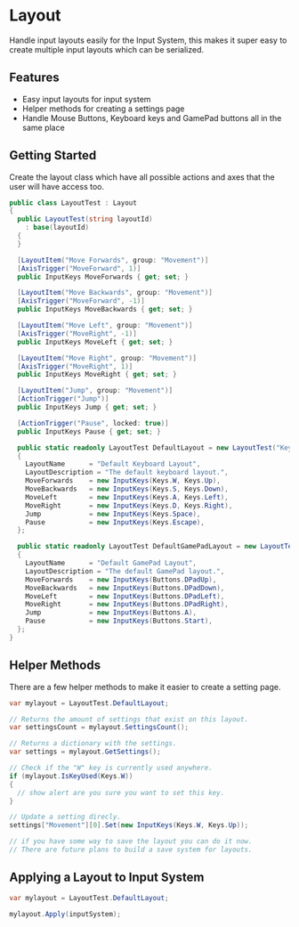 # Layout
Handle input layouts easily for the Input System,
this makes it super easy to create multiple input layouts which can be serialized.

## Features
- Easy input layouts for input system
- Helper methods for creating a settings page
- Handle Mouse Buttons, Keyboard keys and GamePad buttons all in the same place

## Getting Started

Create the layout class which have all possible actions and axes that the user will have access too.
```cs
public class LayoutTest : Layout
{
  public LayoutTest(string layoutId)
    : base(layoutId)
  {
  }

  [LayoutItem("Move Forwards", group: "Movement")]
  [AxisTrigger("MoveForward", 1)]
  public InputKeys MoveForwards { get; set; }

  [LayoutItem("Move Backwards", group: "Movement")]
  [AxisTrigger("MoveForward", -1)]
  public InputKeys MoveBackwards { get; set; }

  [LayoutItem("Move Left", group: "Movement")]
  [AxisTrigger("MoveRight", -1)]
  public InputKeys MoveLeft { get; set; }

  [LayoutItem("Move Right", group: "Movement")]
  [AxisTrigger("MoveRight", 1)]
  public InputKeys MoveRight { get; set; }

  [LayoutItem("Jump", group: "Movement")]
  [ActionTrigger("Jump")]
  public InputKeys Jump { get; set; }

  [ActionTrigger("Pause", locked: true)]
  public InputKeys Pause { get; set; }

  public static readonly LayoutTest DefaultLayout = new LayoutTest("KeyboardLayout")
  {
    LayoutName      = "Default Keyboard Layout",
    LayoutDescription = "The default keyboard layout.",
    MoveForwards    = new InputKeys(Keys.W, Keys.Up),
    MoveBackwards   = new InputKeys(Keys.S, Keys.Down),
    MoveLeft        = new InputKeys(Keys.A, Keys.Left),
    MoveRight       = new InputKeys(Keys.D, Keys.Right),
    Jump            = new InputKeys(Keys.Space),
    Pause           = new InputKeys(Keys.Escape),
  };

  public static readonly LayoutTest DefaultGamePadLayout = new LayoutTest ("GamePadLayout")
  {
    LayoutName      = "Default GamePad Layout",
    LayoutDescription = "The default GamePad layout.",
    MoveForwards    = new InputKeys(Buttons.DPadUp),
    MoveBackwards   = new InputKeys(Buttons.DPadDown),
    MoveLeft        = new InputKeys(Buttons.DPadLeft),
    MoveRight       = new InputKeys(Buttons.DPadRight),
    Jump            = new InputKeys(Buttons.A),
    Pause           = new InputKeys(Buttons.Start),
  };
}
```

## Helper Methods

There are a few helper methods to make it easier to create a setting page.
```cs
var mylayout = LayoutTest.DefaultLayout;

// Returns the amount of settings that exist on this layout. 
var settingsCount = mylayout.SettingsCount();

// Returns a dictionary with the settings.
var settings = mylayout.GetSettings();

// Check if the "W" key is currently used anywhere.
if (mylayout.IsKeyUsed(Keys.W))
{
  // show alert are you sure you want to set this key.
}

// Update a setting direcly.
settings["Movement"][0].Set(new InputKeys(Keys.W, Keys.Up));

// if you have some way to save the layout you can do it now.
// There are future plans to build a save system for layouts.
```

## Applying a Layout to Input System

```cs
var mylayout = LayoutTest.DefaultLayout;

mylayout.Apply(inputSystem);
```
